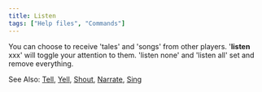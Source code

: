 ```yaml
---
title: Listen
tags: ["Help files", "Commands"]
---
```

You can choose to receive 'tales' and 'songs' from other players.
'<b>listen</b> xxx' will toggle your attention to them. 'listen none'
and 'listen all' set and remove everything.

See Also: [Tell](Tell "wikilink"), [Yell](Yell "wikilink"),
[Shout](Shout "wikilink"), [Narrate](Narrate "wikilink"),
[Sing](Sing "wikilink")
